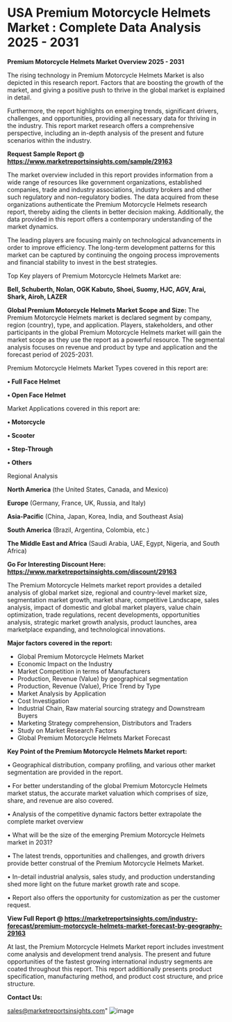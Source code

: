 # USA Premium Motorcycle Helmets Market : Complete Data Analysis 2025 - 2031

<Strong> Premium Motorcycle Helmets Market Overview 2025 - 2031</strong>

The rising technology in Premium Motorcycle Helmets Market is also depicted in this research report. Factors that are boosting the growth of the market, and giving a positive push to thrive in the global market is explained in detail.

Furthermore, the report highlights on emerging trends, significant drivers, challenges, and opportunities, providing all necessary data for thriving in the industry. This report market research offers a comprehensive perspective, including an in-depth analysis of the present and future scenarios within the industry.

<strong>Request Sample Report @ <a href=https://www.marketreportsinsights.com/sample/29163>https://www.marketreportsinsights.com/sample/29163</a></strong>

The market overview included in this report provides information from a wide range of resources like government organizations, established companies, trade and industry associations, industry brokers and other such regulatory and non-regulatory bodies. The data acquired from these organizations authenticate the Premium Motorcycle Helmets research report, thereby aiding the clients in better decision making. Additionally, the data provided in this report offers a contemporary understanding of the market dynamics.

The leading players are focusing mainly on technological advancements in order to improve efficiency. The long-term development patterns for this market can be captured by continuing the ongoing process improvements and financial stability to invest in the best strategies.

Top Key players of Premium Motorcycle Helmets Market are:

<strong>Bell, Schuberth, Nolan, OGK Kabuto, Shoei, Suomy, HJC, AGV, Arai, Shark, Airoh, LAZER</strong>

<strong><b>Global Premium Motorcycle Helmets Market Scope and Size:</b></strong>
The Premium Motorcycle Helmets market is declared segment by company, region (country), type, and application. Players, stakeholders, and other participants in the global Premium Motorcycle Helmets market will gain the market scope as they use the report as a powerful resource. The segmental analysis focuses on revenue and product by type and application and the forecast period of 2025-2031.

Premium Motorcycle Helmets Market Types covered in this report are:

<strong>• Full Face Helmet

• Open Face Helmet</strong>

Market Applications covered in this report are:

<strong>• Motorcycle

• Scooter

• Step-Through

• Others</strong> 

Regional Analysis

<strong>North America</strong> (the United States, Canada, and Mexico)

<strong>Europe</strong> (Germany, France, UK, Russia, and Italy)

<strong>Asia-Pacific</strong> (China, Japan, Korea, India, and Southeast Asia)

<strong>South America</strong> (Brazil, Argentina, Colombia, etc.)

<strong>The Middle East and Africa</strong> (Saudi Arabia, UAE, Egypt, Nigeria, and South Africa)

<strong>Go For Interesting Discount Here: <a href=https://www.marketreportsinsights.com/discount/29163>https://www.marketreportsinsights.com/discount/29163</a></strong>

The Premium Motorcycle Helmets market report provides a detailed analysis of global market size, regional and country-level market size, segmentation market growth, market share, competitive Landscape, sales analysis, impact of domestic and global market players, value chain optimization, trade regulations, recent developments, opportunities analysis, strategic market growth analysis, product launches, area marketplace expanding, and technological innovations.

<strong><b>Major factors covered in the report:</b></strong>
<ul>
  <li>Global Premium Motorcycle Helmets Market </li>
  <li>Economic Impact on the Industry</li>
  <li>Market Competition in terms of Manufacturers</li>
  <li>Production, Revenue (Value) by geographical segmentation</li>
  <li>Production, Revenue (Value), Price Trend by Type</li>
  <li>Market Analysis by Application</li>
  <li>Cost Investigation</li>
  <li>Industrial Chain, Raw material sourcing strategy and Downstream Buyers</li>
  <li>Marketing Strategy comprehension, Distributors and Traders</li>
  <li>Study on Market Research Factors</li>
  <li>Global Premium Motorcycle Helmets Market Forecast</li>
</ul>

<strong><b>Key Point of the Premium Motorcycle Helmets Market report:</b></strong>

• Geographical distribution, company profiling, and various other market segmentation are provided in the report.

• For better understanding of the global Premium Motorcycle Helmets market status, the accurate market valuation which comprises of size, share, and revenue are also covered.

• Analysis of the competitive dynamic factors better extrapolate the complete market overview

• What will be the size of the emerging Premium Motorcycle Helmets market in 2031?

• The latest trends, opportunities and challenges, and growth drivers provide better construal of the Premium Motorcycle Helmets Market.

• In-detail industrial analysis, sales study, and production understanding shed more light on the future market growth rate and scope.

• Report also offers the opportunity for customization as per the customer request.

<strong><b>View Full Report @ <a href=https://marketreportsinsights.com/industry-forecast/premium-motorcycle-helmets-market-forecast-by-geography-29163>https://marketreportsinsights.com/industry-forecast/premium-motorcycle-helmets-market-forecast-by-geography-29163</a></b></strong>


At last, the Premium Motorcycle Helmets Market report includes investment come analysis and development trend analysis. The present and future opportunities of the fastest growing international industry segments are coated throughout this report. This report additionally presents product specification, manufacturing method, and product cost structure, and price structure.

<strong>Contact Us:</strong>

sales@marketreportsinsights.com"
![image](https://github.com/user-attachments/assets/d1be7c11-c8d0-43d9-9528-af9d7a614a82)
